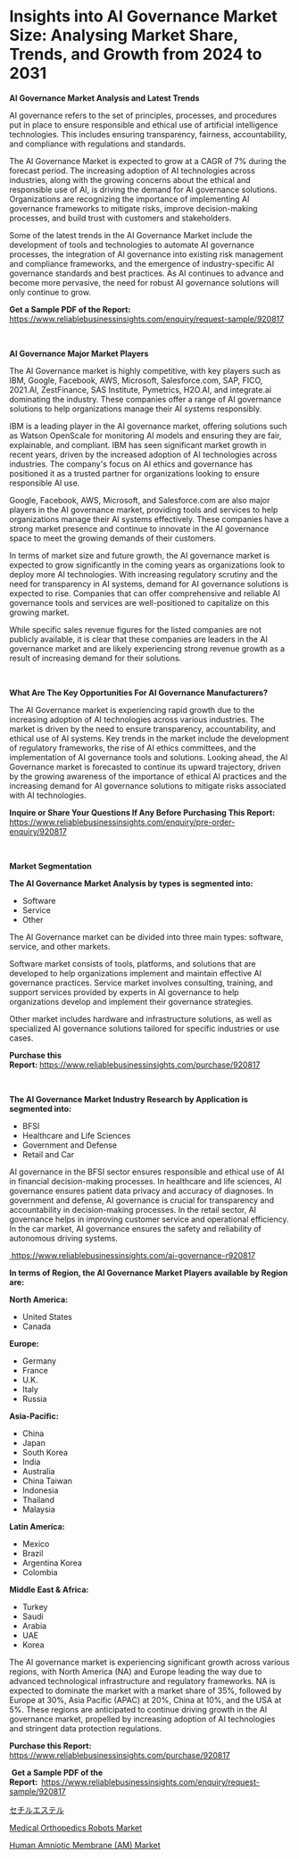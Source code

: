<p><h1>Insights into AI Governance Market Size: Analysing Market Share, Trends, and Growth from 2024 to 2031</h1></p><p><strong>AI Governance Market Analysis and Latest Trends</strong></p>
<p><p>AI governance refers to the set of principles, processes, and procedures put in place to ensure responsible and ethical use of artificial intelligence technologies. This includes ensuring transparency, fairness, accountability, and compliance with regulations and standards.</p><p>The AI Governance Market is expected to grow at a CAGR of 7% during the forecast period. The increasing adoption of AI technologies across industries, along with the growing concerns about the ethical and responsible use of AI, is driving the demand for AI governance solutions. Organizations are recognizing the importance of implementing AI governance frameworks to mitigate risks, improve decision-making processes, and build trust with customers and stakeholders.</p><p>Some of the latest trends in the AI Governance Market include the development of tools and technologies to automate AI governance processes, the integration of AI governance into existing risk management and compliance frameworks, and the emergence of industry-specific AI governance standards and best practices. As AI continues to advance and become more pervasive, the need for robust AI governance solutions will only continue to grow.</p></p>
<p><strong>Get a Sample PDF of the Report:&nbsp;</strong> <a href="https://www.reliablebusinessinsights.com/enquiry/request-sample/920817">https://www.reliablebusinessinsights.com/enquiry/request-sample/920817</a></p>
<p>&nbsp;</p>
<p><strong>AI Governance Major Market Players</strong></p>
<p><p>The AI Governance market is highly competitive, with key players such as IBM, Google, Facebook, AWS, Microsoft, Salesforce.com, SAP, FICO, 2021.AI, ZestFinance, SAS Institute, Pymetrics, H2O.AI, and integrate.ai dominating the industry. These companies offer a range of AI governance solutions to help organizations manage their AI systems responsibly.</p><p>IBM is a leading player in the AI governance market, offering solutions such as Watson OpenScale for monitoring AI models and ensuring they are fair, explainable, and compliant. IBM has seen significant market growth in recent years, driven by the increased adoption of AI technologies across industries. The company's focus on AI ethics and governance has positioned it as a trusted partner for organizations looking to ensure responsible AI use.</p><p>Google, Facebook, AWS, Microsoft, and Salesforce.com are also major players in the AI governance market, providing tools and services to help organizations manage their AI systems effectively. These companies have a strong market presence and continue to innovate in the AI governance space to meet the growing demands of their customers.</p><p>In terms of market size and future growth, the AI governance market is expected to grow significantly in the coming years as organizations look to deploy more AI technologies. With increasing regulatory scrutiny and the need for transparency in AI systems, demand for AI governance solutions is expected to rise. Companies that can offer comprehensive and reliable AI governance tools and services are well-positioned to capitalize on this growing market.</p><p>While specific sales revenue figures for the listed companies are not publicly available, it is clear that these companies are leaders in the AI governance market and are likely experiencing strong revenue growth as a result of increasing demand for their solutions.</p></p>
<p>&nbsp;</p>
<p><strong>What Are The Key Opportunities For AI Governance Manufacturers?</strong></p>
<p><p>The AI Governance market is experiencing rapid growth due to the increasing adoption of AI technologies across various industries. The market is driven by the need to ensure transparency, accountability, and ethical use of AI systems. Key trends in the market include the development of regulatory frameworks, the rise of AI ethics committees, and the implementation of AI governance tools and solutions. Looking ahead, the AI Governance market is forecasted to continue its upward trajectory, driven by the growing awareness of the importance of ethical AI practices and the increasing demand for AI governance solutions to mitigate risks associated with AI technologies.</p></p>
<p><strong>Inquire or Share Your Questions If Any Before Purchasing This Report:</strong> <a href="https://www.reliablebusinessinsights.com/enquiry/pre-order-enquiry/920817">https://www.reliablebusinessinsights.com/enquiry/pre-order-enquiry/920817</a></p>
<p>&nbsp;</p>
<p><strong>Market Segmentation</strong></p>
<p><strong>The AI Governance Market Analysis by types is segmented into:</strong></p>
<p><ul><li>Software</li><li>Service</li><li>Other</li></ul></p>
<p><p>The AI Governance market can be divided into three main types: software, service, and other markets. </p><p>Software market consists of tools, platforms, and solutions that are developed to help organizations implement and maintain effective AI governance practices. Service market involves consulting, training, and support services provided by experts in AI governance to help organizations develop and implement their governance strategies. </p><p>Other market includes hardware and infrastructure solutions, as well as specialized AI governance solutions tailored for specific industries or use cases.</p></p>
<p><strong>Purchase this Report:&nbsp;</strong><a href="https://www.reliablebusinessinsights.com/purchase/920817">https://www.reliablebusinessinsights.com/purchase/920817</a></p>
<p>&nbsp;</p>
<p><strong>The AI Governance Market Industry Research by Application is segmented into:</strong></p>
<p><ul><li>BFSI</li><li>Healthcare and Life Sciences</li><li>Government and Defense</li><li>Retail and Car</li></ul></p>
<p><p>AI governance in the BFSI sector ensures responsible and ethical use of AI in financial decision-making processes. In healthcare and life sciences, AI governance ensures patient data privacy and accuracy of diagnoses. In government and defense, AI governance is crucial for transparency and accountability in decision-making processes. In the retail sector, AI governance helps in improving customer service and operational efficiency. In the car market, AI governance ensures the safety and reliability of autonomous driving systems.</p></p>
<p><a href="https://www.reliablebusinessinsights.com/ai-governance-r920817">&nbsp;https://www.reliablebusinessinsights.com/ai-governance-r920817</a></p>
<p><strong>In terms of Region, the AI Governance Market Players available by Region are:</strong></p>
<p>
    <p> <strong> North America: </strong>
        <ul>
            <li>United States</li>
            <li>Canada</li>
        </ul>
        </p> 
    <p> <strong> Europe: </strong>
        <ul>
            <li>Germany</li>
            <li>France</li>
            <li>U.K.</li>
            <li>Italy</li>
            <li>Russia</li>
        </ul>
        </p> 
    <p> <strong> Asia-Pacific: </strong>
        <ul>
            <li>China</li>
            <li>Japan</li>
            <li>South Korea</li>
            <li>India</li>
            <li>Australia</li>
            <li>China Taiwan</li>
            <li>Indonesia</li>
            <li>Thailand</li>
            <li>Malaysia</li>
        </ul>
        </p> 
    <p> <strong> Latin America: </strong>
        <ul>
            <li>Mexico</li>
            <li>Brazil</li>
            <li>Argentina Korea</li>
            <li>Colombia</li>
        </ul>
        </p> 
    <p> <strong> Middle East & Africa: </strong>
        <ul>
            <li>Turkey</li>
            <li>Saudi</li>
            <li>Arabia</li>
            <li>UAE</li>
            <li>Korea</li>
        </ul>
    </p>
    </p>
<p><p>The AI governance market is experiencing significant growth across various regions, with North America (NA) and Europe leading the way due to advanced technological infrastructure and regulatory frameworks. NA is expected to dominate the market with a market share of 35%, followed by Europe at 30%, Asia Pacific (APAC) at 20%, China at 10%, and the USA at 5%. These regions are anticipated to continue driving growth in the AI governance market, propelled by increasing adoption of AI technologies and stringent data protection regulations.</p></p>
<p><strong>Purchase this Report: </strong><a href="https://www.reliablebusinessinsights.com/purchase/920817">https://www.reliablebusinessinsights.com/purchase/920817</a></p>
<p>&nbsp;<strong>Get a Sample PDF of the Report:&nbsp;&nbsp;</strong><a href="https://www.reliablebusinessinsights.com/enquiry/request-sample/920817">https://www.reliablebusinessinsights.com/enquiry/request-sample/920817</a></p>
<p><strong></strong></p>
<p><p><a href="https://github.com/CarlieShields/Market-Research-Report-List-2/blob/main/9470834175073.md">セチルエステル</a></p><p><a href="https://github.com/isharif044/Market-Research-Report-List-1/blob/main/medical-orthopedics-robots-market.md">Medical Orthopedics Robots Market</a></p><p><a href="https://github.com/abdillahsp58/Market-Research-Report-List-1/blob/main/human-amniotic-membrane-am-market.md">Human Amniotic Membrane (AM) Market</a></p></p>